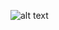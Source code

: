 ![alt text](file:///C:/Users/user/Documents/GDSC/Git-Introduction/Rayden%20Fairlee_Institut%20Pertanian%20Bogor/Result.png)